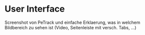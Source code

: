 # User Interface

Screenshot von PeTrack und einfache Erklaerung, was in welchem Bildbereich zu sehen ist (Video, Seitenleiste mit versch. Tabs, ...)